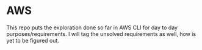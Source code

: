 # AWS
This repo puts the exploration done so far in AWS CLI for day to day purposes/requirements.
I will tag the unsolved requirements as well, how is yet to be figured out.
